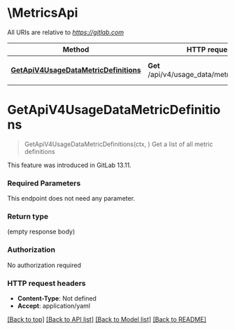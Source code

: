 # \MetricsApi

All URIs are relative to *https://gitlab.com*

Method | HTTP request | Description
------------- | ------------- | -------------
[**GetApiV4UsageDataMetricDefinitions**](MetricsApi.md#GetApiV4UsageDataMetricDefinitions) | **Get** /api/v4/usage_data/metric_definitions | Get a list of all metric definitions


# **GetApiV4UsageDataMetricDefinitions**
> GetApiV4UsageDataMetricDefinitions(ctx, )
Get a list of all metric definitions

This feature was introduced in GitLab 13.11.

### Required Parameters
This endpoint does not need any parameter.

### Return type

 (empty response body)

### Authorization

No authorization required

### HTTP request headers

 - **Content-Type**: Not defined
 - **Accept**: application/yaml

[[Back to top]](#) [[Back to API list]](../README.md#documentation-for-api-endpoints) [[Back to Model list]](../README.md#documentation-for-models) [[Back to README]](../README.md)

